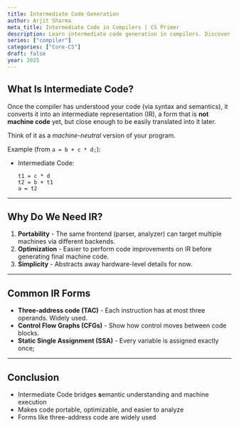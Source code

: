 ```yaml
---
title: Intermediate Code Generation
author: Arjit Sharma
meta_title: Intermediate Code in Compilers | CS Primer
description: Learn intermediate code generation in compilers. Discover how it bridges high-level code to machine code in CS.
series: ["compiler"]
categories: ["Core-CS"]
draft: false
year: 2025
---
```


## What Is Intermediate Code?

Once the compiler has understood your code (via syntax and semantics), it converts it into an intermediate representation (IR), a form that is **not machine code** yet, but close enough to be easily translated into it later.

Think of it as a *machine-neutral* version of your program.

Example (from `a = b + c * d;`):

- Intermediate Code:
    
    ```
    t1 = c * d
    t2 = b + t1
    a = t2
    ```

--- 

## Why Do We Need IR?

1. **Portability** - The same frontend (parser, analyzer) can target multiple machines via different backends.
2. **Optimization** - Easier to perform code improvements on IR before generating final machine code.
3. **Simplicity** - Abstracts away hardware-level details for now.

---

## Common IR Forms

- **Three-address code (TAC)** - Each instruction has at most three operands. Widely used.
- **Control Flow Graphs (CFGs)** - Show how control moves between code blocks.
- **Static Single Assignment (SSA)** - Every variable is assigned exactly once;

---

## Conclusion

- Intermediate Code bridges **s**emantic understanding and machine execution
- Makes code portable, optimizable, and easier to analyze
- Forms like three-address code are widely used